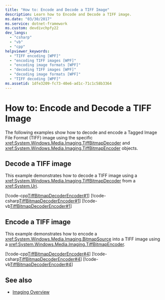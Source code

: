 ```yaml
---
title: "How to: Encode and Decode a TIFF Image"
description: Learn how to Encode and Decode a TIFF image.
ms.date: "03/30/2017"
ms.service: dotnet-framework
ms.custom: devdivchpfy22
dev_langs: 
  - "csharp"
  - "vb"
  - "cpp"
helpviewer_keywords: 
  - "TIFF encoding [WPF]"
  - "encoding TIFF images [WPF]"
  - "encoding image formats [WPF]"
  - "decoding TIFF images [WPF]"
  - "decoding image formats [WPF]"
  - "TIFF decoding [WPF]"
ms.assetid: 1dfe3209-fc73-40e6-ad1c-71c1c58b3364
---
```

# How to: Encode and Decode a TIFF Image

The following examples show how to decode and encode a Tagged Image File Format (TIFF) image using the specific <xref:System.Windows.Media.Imaging.TiffBitmapDecoder> and <xref:System.Windows.Media.Imaging.TiffBitmapEncoder> objects.  
  
## Decode a TIFF image

 This example demonstrates how to decode a TIFF image using a <xref:System.Windows.Media.Imaging.TiffBitmapDecoder> from a <xref:System.Uri>.  
  
 [!code-cpp[TiffBitmapDecoderEncoder#1](~/samples/snippets/cpp/VS_Snippets_Wpf/TiffBitmapDecoderEncoder/CPP/TiffEncoderDecoder.cpp#1)]
 [!code-csharp[TiffBitmapDecoderEncoder#1](~/samples/snippets/csharp/VS_Snippets_Wpf/TiffBitmapDecoderEncoder/CSharp/TiffEncoderDecoder.cs#1)]
 [!code-vb[TiffBitmapDecoderEncoder#1](~/samples/snippets/visualbasic/VS_Snippets_Wpf/TiffBitmapDecoderEncoder/VB/TiffEncoderDecoder.vb#1)]  
  
## Encode a TIFF image

 This example demonstrates how to encode a <xref:System.Windows.Media.Imaging.BitmapSource> into a TIFF image using a <xref:System.Windows.Media.Imaging.TiffBitmapEncoder>.  
  
 [!code-cpp[TiffBitmapDecoderEncoder#4](~/samples/snippets/cpp/VS_Snippets_Wpf/TiffBitmapDecoderEncoder/CPP/TiffEncoderDecoder.cpp#4)]
 [!code-csharp[TiffBitmapDecoderEncoder#4](~/samples/snippets/csharp/VS_Snippets_Wpf/TiffBitmapDecoderEncoder/CSharp/TiffEncoderDecoder.cs#4)]
 [!code-vb[TiffBitmapDecoderEncoder#4](~/samples/snippets/visualbasic/VS_Snippets_Wpf/TiffBitmapDecoderEncoder/VB/TiffEncoderDecoder.vb#4)]  
  
## See also

- [Imaging Overview](imaging-overview.md)
